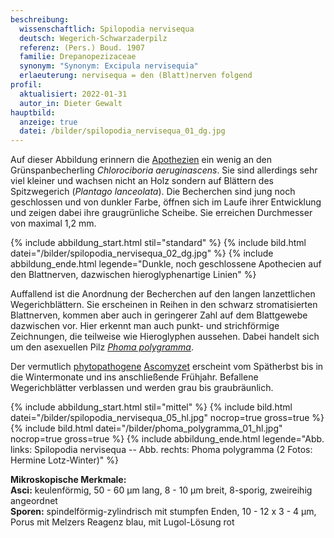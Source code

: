 ```yaml
---
beschreibung:
  wissenschaftlich: Spilopodia nervisequa
  deutsch: Wegerich-Schwarzaderpilz
  referenz: (Pers.) Boud. 1907
  familie: Drepanopezizaceae
  synonym: "Synonym: Excipula nervisequia"
  erlaeuterung: nervisequa = den (Blatt)nerven folgend
profil:
  aktualisiert: 2022-01-31
  autor_in: Dieter Gewalt
hauptbild:
  anzeige: true
  datei: /bilder/spilopodia_nervisequa_01_dg.jpg
---
```

Auf dieser Abbildung erinnern die [Apothezien](Apothezien "Glosssar") ein wenig an den Grünspanbecherling *Chlorociboria aeruginascens*. Sie sind allerdings sehr viel kleiner und wachsen nicht an Holz sondern auf Blättern des Spitzwegerich (*Plantago lanceolata*). Die Becherchen sind jung noch geschlossen und von dunkler Farbe, öffnen sich im Laufe ihrer Entwicklung und zeigen dabei ihre graugrünliche Scheibe. Sie erreichen Durchmesser von maximal 1,2 mm.

{% include abbildung_start.html stil="standard" %}
{% include bild.html datei="/bilder/spilopodia_nervisequa_02_dg.jpg" %}
{% include abbildung_ende.html legende="Dunkle, noch geschlossene Apothecien auf den Blattnerven, dazwischen hieroglyphenartige Linien" %}

Auffallend ist die Anordnung der Becherchen auf den langen lanzettlichen Wegerichblättern. Sie erscheinen in Reihen in den schwarz stromatisierten Blattnerven, kommen aber auch in geringerer Zahl auf dem Blattgewebe dazwischen vor. Hier erkennt man auch punkt- und strichförmige Zeichnungen, die teilweise wie Hieroglyphen aussehen. Dabei handelt sich um den asexuellen Pilz *[Phoma polygramma](/pilze/phoma-polygramma)*.

Der vermutlich [phytopathogene](phytopathogen "Glossar") [Ascomyzet](Ascomyzeten "Glossar") erscheint vom Spätherbst bis in die Wintermonate und ins anschließende Frühjahr. Befallene Wegerichblätter verblassen und werden grau bis graubräunlich.

{% include abbildung_start.html stil="mittel" %}
{% include bild.html datei="/bilder/spilopodia_nervisequa_05_hl.jpg" nocrop=true gross=true %}
{% include bild.html datei="/bilder/phoma_polygramma_01_hl.jpg" nocrop=true gross=true %}
{% include abbildung_ende.html legende="Abb. links: Spilopodia nervisequa -- Abb. rechts: Phoma polygramma     (2 Fotos: Hermine Lotz-Winter)" %}

**Mikroskopische Merkmale:**\
**Asci:** keulenförmig, 50 - 60 µm lang, 8 - 10 µm breit, 8-sporig, zweireihig angeordnet\
**Sporen:** spindelförmig-zylindrisch mit stumpfen Enden, 10 - 12 x 3 - 4 µm, Porus mit Melzers Reagenz  blau, mit Lugol-Lösung rot
